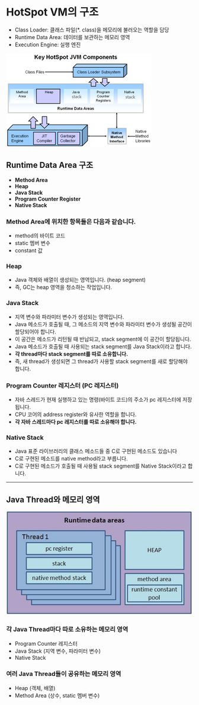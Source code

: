 # HotSpot VM의 구조
* Class Loader: 클래스 파일(*. class)을 메모리에 불러오는 역할을 담당
* Runtime Data Area: 데이터를 보관하는 메모리 영역
* Execution Engine: 실행 엔진

![HotSpot_VM](./img/HotSpot_VM.png)

## Runtime Data Area 구조
* **Method Area**
* **Heap**
* **Java Stack**
* **Program Counter Register**
* **Native Stack**

### Method Area에 위치한 항목들은 다음과 같습니다.
* method의 바이트 코드
* static 멤버 변수
* constant 값

### Heap
* Java 객체와 배열이 생성되는 영역입니다. (heap segment)
* 즉, GC는 heap 영역을 청소하는 작업입니다.

### Java Stack
* 지역 변수와 파라미터 변수가 생성되는 영역입니다.
* Java 메소드가 호출될 때, 그 메소드의 지역 변수와 파라미터 변수가 생성될 공간이 할당되어야 합니다.
* 이 공간은 메소드가 리턴될 때 반납되고, stack segment에 이 공간이 할당됩니다.
* Java 메소드가 호출될 때 사용되는 stack segment를 Java Stack이라고 합니다.
* **각 thread마다 stack segment를 따로 소유합니다.**
* 즉, 새 thread가 생성되면 그 thread가 사용할 stack segment를 새로 할당해야 합니다.

### Program Counter 레지스터 (PC 레지스터)
* 자바 스레드가 현재 실행하고 있는 명령(바이트 코드)의 주소가 pc 레지스터에 저장됩니다.
* CPU 코어의 address register와 유사한 역할을 합니다.
* **각 자바 스레드마다 pc 레지스터를 따로 소유해야 합니다.**

### Native Stack
* Java 표준 라이브러리의 클래스 메소드들 중 C로 구현된 메소드도 있습니다
* C로 구현된 메소드를 native method라고 부릅니다.
* C로 구현된 메소드가 호출될 때 사용될 stack segment를 Native Stack이라고 합니다.

---

## Java Thread와 메모리 영역
![Java_Thread_and_Memory_area](./img/java_thread_memory_area.jpg)

### 각 Java Thread마다 따로 소유하는 메모리 영역
* Program Counter 레지스터
* Java Stack (지역 변수, 파라미터 변수)
* Native Stack

### 여러 Java Thread들이 공유하는 메모리 영역
* Heap (객체, 배열)
* Method Area (상수, static 멤버 변수)

